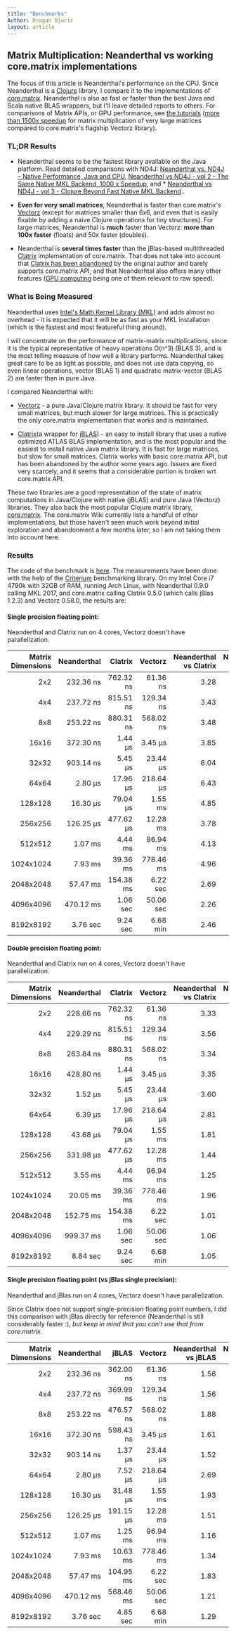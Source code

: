 ```yaml
---
title: "Benchmarks"
Author: Dragan Djuric
layout: article
---
```


## Matrix Multiplication: Neanderthal vs working core.matrix implementations

The focus of this article is Neanderthal's performance on the CPU. Since Neanderthal is a [Clojure](https://clojure.org) library, I compare it to the implementations of [core.matrix](https://github.com/mikera/core.matrix). Neanderthal is also as fast or faster than the best Java and Scala native BLAS wrappers, but I'll leave detailed reports to others. For comparisons of Matrix APIs, or GPU performance, see [the tutorials](guides) ([more than 1500x speedup](tutorial_opencl) for matrix multiplication of very large matrices compared to core.matrix's flagship Vectorz library).

### TL;DR Results

* Neanderthal seems to be the fastest library available on the Java platform. Read detailed comparisons with ND4J: [Neanderthal vs. ND4J – Native Performance, Java and CPU](https://dragan.rocks/articles/18/Neanderthal-vs-ND4J-vol1), [Neanderthal vs ND4J - vol 2 - The Same Native MKL Backend, 1000 x Speedup](https://dragan.rocks/articles/18/Neanderthal-vs-ND4J-vol2), and * [Neanderthal vs ND4J - vol 3 - Clojure Beyond Fast Native MKL Backend](https://dragan.rocks/articles/18/Neanderthal-vs-ND4J-vol3)..

* **Even for very small matrices**, Neanderthal is faster than core.matrix's [Vectorz](https://github.com/mikera/vectorz) (except for matrices smaller than 6x6, and even that is easily fixable by adding a naive Clojure operations for tiny structures). For large matrices, Neanderthal is **much** faster than  Vectorz: **more than 100x faster** (floats) and 50x faster (doubles).

* Neanderthal is **several times faster** than the jBlas-based multithreaded [Clatrix](https://github.com/tel/clatrix) implementation of core.matrix. That does not take into account that [Clatrix has been abandoned](https://github.com/tel/clatrix/issues/62#issuecomment-71420404) by the original author and barely supports core.matrix API, and that Neanderhtal also offers many other features ([GPU computing](tutorial_opencl) being one of them relevant to raw speed).


### What is Being Measured

Neanderthal uses [Intel's Math Kernel Library (MKL)](https://en.wikipedia.org/wiki/Math_Kernel_Library) and adds almost no overhead - it is expected that it will be as fast as your MKL installation (which is the fastest and most featureful thing around).

I will concentrate on the performance of matrix-matrix multiplications, since it is the typical representative of heavy operations O(n^3) (BLAS 3), and is the most telling measure of how well a library performs. Neanderthal takes great care to be as light as possible, and does not use data copying, so even linear operations, vector (BLAS 1) and quadratic matrix-vector (BLAS 2) are faster than in pure Java.

I compared Neanderthal with:

* [Vectorz](https://github.com/mikera/vectorz) - a pure Java/Clojure matrix library. It should be fast for very small matrices, but much slower for large matrices. This is practically the only core.matrix implementation that works and is maintained.

* [Clatrix](https://github.com/tel/clatrix)(a wrapper for [jBLAS](https://mikiobraun.github.io/jblas/)) - an easy to install library that uses a native optimized ATLAS BLAS implementation, and is the most popular and the easiest to install native Java matrix library. It is fast for large matrices, but slow for small matrices. Clatrix works with basic core.matrix API, but has been abandoned by the author some years ago. Issues are fixed very scarcely, and it seems that a considerable portion is broken wrt core.matrix API.

These two libraries are a good representation of the state of matrix computations in Java/Clojure with native (jBLAS) and pure Java (Vectorz) libraries. They also back the most popular Clojure matrix library, [core.matrix](https://github.com/mikera/core.matrix). The core.matrix Wiki currently lists a handful of other implementations, but those haven't seen much work beyond initial exploration and abandonment a few months later, so I am not taking them into account here.

### Results

The code of the benchmark is [here](https://github.com/uncomplicate/neanderthal/blob/master/examples/benchmarks/src/benchmarks/core.clj). The measurements have been done with the help of the [Criterium](https://github.com/hugoduncan/criterium) benchmarking library. On my Intel Core i7 4790k with 32GB of RAM, running Arch Linux, with Neanderthal 0.9.0 calling MKL 2017, and core.matrix calling Clatrix 0.5.0 (which calls jBlas 1.2.3) and Vectorz 0.58.0, the results are:

#### Single precision floating point:

Neanderthal and Clatrix run on 4 cores, Vectorz doesn't have parallelization.

| Matrix Dimensions | Neanderthal | Clatrix | Vectorz | Neanderthal vs Clatrix | Neanderthal vs Vectorz |
| -----------------:| -----------:| -----:| -------:| --------------------:| ----------------------:|
| 2x2 | 232.36 ns | 762.32 ns |  61.36 ns | 3.28 | 0.26 |
| 4x4 | 237.72 ns | 815.51 ns | 129.34 ns | 3.43 | 0.54 |
| 8x8 | 253.22 ns | 880.31 ns | 568.02 ns | 3.48 | 2.24 |
| 16x16 | 372.30 ns |   1.44 µs |   3.45 µs | 3.85 | 9.27 |
| 32x32 | 903.14 ns |   5.45 µs |  23.44 µs | 6.04 | 25.96 |
| 64x64 |   2.80 µs |  17.96 µs | 218.64 µs | 6.43 | 78.21 |
| 128x128 |  16.30 µs |  79.04 µs |   1.55 ms | 4.85 | 94.85 |
| 256x256 | 126.25 µs | 477.62 µs |  12.28 ms | 3.78 | 97.24 |
| 512x512 |   1.07 ms |   4.44 ms |  96.94 ms | 4.13 | 90.21 |
| 1024x1024 |   7.93 ms |  39.36 ms | 778.46 ms | 4.96 | 98.12 |
| 2048x2048 |  57.47 ms | 154.38 ms |   6.22 sec | 2.69 | 108.16 |
| 4096x4096 | 470.12 ms |   1.06 sec |  50.06 sec | 2.26 | 106.49 |
| 8192x8192 |   3.76 sec |   9.24 sec |   6.68 min | 2.46 | 106.56 |

#### Double precision floating point:

Neanderthal and Clatrix run on 4 cores, Vectorz doesn't have parallelization.

| Matrix Dimensions | Neanderthal | Clatrix | Vectorz | Neanderthal vs Clatrix | Neanderthal vs Vectorz |
| -----------------:| -----------:| -----:| -------:| --------------------:| ----------------------:|
| 2x2 | 228.66 ns | 762.32 ns |  61.36 ns | 3.33 | 0.27 |
| 4x4 | 229.29 ns | 815.51 ns | 129.34 ns | 3.56 | 0.56 |
| 8x8 | 263.84 ns | 880.31 ns | 568.02 ns | 3.34 | 2.15 |
| 16x16 | 428.80 ns |   1.44 µs |   3.45 µs | 3.35 | 8.05 |
| 32x32 |   1.52 µs |   5.45 µs |  23.44 µs | 3.60 | 15.47 |
| 64x64 |   6.39 µs |  17.96 µs | 218.64 µs | 2.81 | 34.22 |
| 128x128 |  43.68 µs |  79.04 µs |   1.55 ms | 1.81 | 35.39 |
| 256x256 | 331.98 µs | 477.62 µs |  12.28 ms | 1.44 | 36.98 |
| 512x512 |   3.55 ms |   4.44 ms |  96.94 ms | 1.25 | 27.28 |
| 1024x1024 |  20.05 ms |  39.36 ms | 778.46 ms | 1.96 | 38.83 |
| 2048x2048 | 152.75 ms | 154.38 ms |   6.22 sec | 1.01 | 40.70 |
| 4096x4096 | 999.37 ms |   1.06 sec |  50.06 sec | 1.06 | 50.09 |
| 8192x8192 |   8.84 sec |   9.24 sec |   6.68 min | 1.05 | 45.34 |


#### Single precision floating point (vs jBlas single precision):

Neanderthal and jBlas run on 4 cores, Vectorz doesn't have parallelization.

Since Clatrix does not support single-precision floating point numbers, I did this comparison with jBlas
directly for reference (Neanderthal is still considerably faster :), *but keep in mind that you can't use that from core.matrix*.

| Matrix Dimensions | Neanderthal | jBLAS | Vectorz | Neanderthal vs jBLAS | Neanderthal vs Vectorz |
| -----------------:| -----------:| -----:| -------:| --------------------:| ----------------------:|
| 2x2 | 232.36 ns | 362.00 ns |  61.36 ns | 1.56 | 0.26 |
| 4x4 | 237.72 ns | 369.99 ns | 129.34 ns | 1.56 | 0.54 |
| 8x8 | 253.22 ns | 476.57 ns | 568.02 ns | 1.88 | 2.24 |
| 16x16 | 372.30 ns | 598.43 ns |   3.45 µs | 1.61 | 9.27 |
| 32x32 | 903.14 ns |   1.37 µs |  23.44 µs | 1.52 | 25.96 |
| 64x64 |   2.80 µs |   7.52 µs | 218.64 µs | 2.69 | 78.21 |
| 128x128 |  16.30 µs |  31.48 µs |   1.55 ms | 1.93 | 94.85 |
| 256x256 | 126.25 µs | 191.15 µs |  12.28 ms | 1.51 | 97.24 |
| 512x512 |   1.07 ms |   1.25 ms |  96.94 ms | 1.16 | 90.21 |
| 1024x1024 |   7.93 ms |  10.63 ms | 778.46 ms | 1.34 | 98.12 |
| 2048x2048 |  57.47 ms | 104.95 ms |   6.22 sec | 1.83 | 108.16 |
| 4096x4096 | 470.12 ms | 568.46 ms |  50.06 sec | 1.21 | 106.49 |
| 8192x8192 |   3.76 sec |   4.85 sec |   6.68 min | 1.29 | 106.56 |
